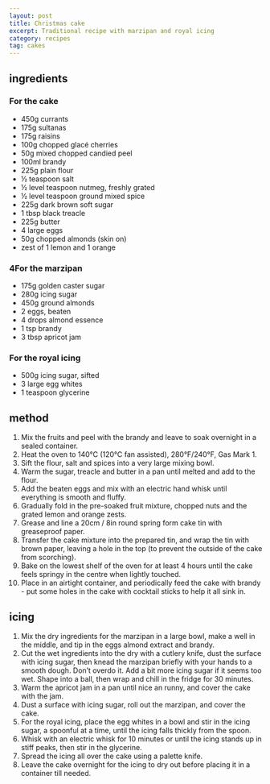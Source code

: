 ```yaml
---
layout: post
title: Christmas cake
excerpt: Traditional recipe with marzipan and royal icing
category: recipes
tag: cakes
---
```


## ingredients

### For the cake

* 450g currants
* 175g sultanas
* 175g raisins
* 100g chopped glacé cherries
* 50g mixed chopped candied peel
* 100ml brandy
* 225g plain flour
* &frac12; teaspoon salt
* &frac12; level teaspoon nutmeg, freshly grated
* &frac12; level teaspoon ground mixed spice
* 225g dark brown soft sugar
* 1 tbsp black treacle
* 225g butter
* 4 large eggs
* 50g chopped almonds (skin on)
* zest of 1 lemon and 1 orange

### 4For the marzipan

* 175g golden caster sugar
* 280g icing sugar
* 450g ground almonds
* 2 eggs, beaten
* 4 drops almond essence
* 1 tsp brandy
* 3 tbsp apricot jam

### For the royal icing

* 500g icing sugar, sifted
* 3 large egg whites
* 1 teaspoon glycerine

## method
 
1. Mix the fruits and peel with the brandy and leave to soak overnight in a sealed container.
2. Heat the oven to 140&deg;C (120&deg;C fan assisted), 280&deg;F/240&deg;F, Gas Mark 1.
3. Sift the flour, salt and spices into a very large mixing bowl.
4. Warm the sugar, treacle and butter in a pan until melted and add to the flour.
5. Add the beaten eggs and mix with an electric hand whisk until everything is smooth and fluffy.
6. Gradually fold in the pre-soaked fruit mixture, chopped nuts and the grated lemon and orange zests.
7. Grease and line a 20cm / 8in round spring form cake tin with greaseproof paper.
8. Transfer the cake mixture into the prepared tin, and wrap the tin with brown paper, leaving a hole in the top (to prevent the outside of the cake from scorching).
9. Bake on the lowest shelf of the oven for at least 4 hours until the cake feels springy in the centre when lightly touched.
10. Place in an airtight container, and periodically feed the cake with brandy - put some holes in the cake with cocktail sticks to help it all sink in.

## icing

1. Mix the dry ingredients for the marzipan in a large bowl,  make a well in the middle, and tip in the eggs almond extract and brandy.
2. Cut the wet ingredients into the dry with a cutlery knife, dust the surface with icing sugar, then knead the marzipan briefly with your hands to a smooth dough. Don’t overdo it. Add a bit more icing sugar if it seems too wet. Shape into a ball, then wrap and chill in the fridge for 30 minutes.
3. Warm the apricot jam in a pan until nice an runny, and cover the cake with the jam.
4. Dust a surface with icing sugar, roll out the marzipan, and cover the cake.
5. For the royal icing, place the egg whites in a bowl and stir in the icing sugar, a spoonful at a time, until the icing falls thickly from the spoon.
6. Whisk with an electric whisk for 10 minutes or until the icing stands up in stiff peaks, then stir in the glycerine.
7. Spread the icing all over the cake using a palette knife.
8. Leave the cake overnight for the icing to dry out before placing it in a container till needed.
